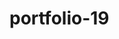 # portfolio-19

<!--

index.html (69 portfolio 19)


D:\1a = مسار تعليم الويب الزيرو\0 المسارات الثلاثة بشكل عام\5 = تصميات اخري\7 = ف موقع شخصي\a5 = cod\الملفات
-->
